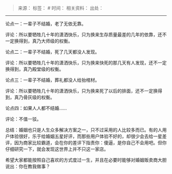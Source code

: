 > 来源：
> 标签： #
> 时间：
> 相关资料：
> 出处：
***

论点一：一辈子不结婚，老了无依无靠。

评论：所以要牺牲几十年的潇洒快乐，只为换来生存质量最差的几年的依靠，还不一定换得到，真乃大师级的权衡。

论点二：一辈子不结婚，死了几天都没人发现。

评论：所以要牺牲几十年的潇洒快乐，只为换来快死的那几天有人发现，还不一定换得到，真乃殿堂级的权衡。

论点三：一辈子不结婚，葬礼都没人给抬棺材。

评论：所以要牺牲几十年的潇洒快乐，只为换来死了以后的排面，还不一定换得到，真乃骨灰级的权衡。

论点四：如果人人都不结婚……

评论：不值一驳。

总结：婚姻也只是人生众多解决方案之一，只不过采用的人比较多而已。有的人用户体验很好，乐于给婚姻五星好评，而那些用户体验不好的，却很少会去给一星差评，因为商家比较霸道，会在你的差评下指责你：傻逼，是你自己不会用吧。但你仔细研究一下，就会发现这世界上并不只这一家店。

希望大家都能按照自己喜欢的方式度过一生，并且在必要时能够对婚姻贩卖商大胆说出：你在教我做事？